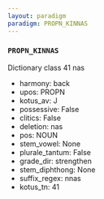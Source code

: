 ```yaml
---
layout: paradigm
paradigm: PROPN_KINNAS
---
```

### ` PROPN_KINNAS `

Dictionary class 41 nas
* harmony: back
* upos: PROPN
* kotus_av: J
* possessive: False
* clitics: False
* deletion: nas
* pos: NOUN
* stem_vowel: None
* plurale_tantum: False
* grade_dir: strengthen
* stem_diphthong: None
* suffix_regex: nnas
* kotus_tn: 41
